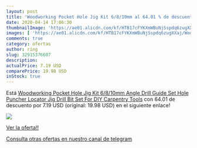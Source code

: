 ```yaml
---
layout: post
title: 'Woodworking Pocket Hole Jig Kit 6/8/10mm al 64.01 % de descuento'
date: 2020-04-14 17:06:30
thumbnailImage: 'https://ae01.alicdn.com/kf/HTB17cFYKXmWBuNjSspdq6zugXXaj/Woodworking-Pocket-Hole-Jig-Kit-6-8-10mm-Angle-Drill-Guide-Set-Hole-Puncher-Locator-Jig.jpg_350x350._SL200_.jpg'
images: [ 'https://ae01.alicdn.com/kf/HTB17cFYKXmWBuNjSspdq6zugXXaj/Woodworking-Pocket-Hole-Jig-Kit-6-8-10mm-Angle-Drill-Guide-Set-Hole-Puncher-Locator-Jig.jpg_350x350._SL200_.jpg' ]
comments: true
category: ofertas
author: ring
slug: 32915376607
description:
actualPrice: 7.19 USD
comparePrice: 19.98 USD
inStock: true
---
```


Está [Woodworking Pocket Hole Jig Kit 6/8/10mm Angle Drill Guide Set Hole Puncher Locator Jig Drill Bit Set For DIY Carpentry Tools](https://www.amazon.com/dp/32915376607/?tag=redken08-20) con 64.01 de descuento por 7.19 USD (original: 19.98 USD) en el siguiente enlace!

[![](https://ae01.alicdn.com/kf/HTB17cFYKXmWBuNjSspdq6zugXXaj/Woodworking-Pocket-Hole-Jig-Kit-6-8-10mm-Angle-Drill-Guide-Set-Hole-Puncher-Locator-Jig.jpg_350x350._SL200_.jpg)](https://www.amazon.com/dp/32915376607/?tag=redken08-20)

[Ver la oferta!!](https://www.amazon.com/dp/32915376607/?tag=redken08-20)

[Consulta otras ofertas en nuestro canal de telegram](https://t.me/s/ofertas25)
